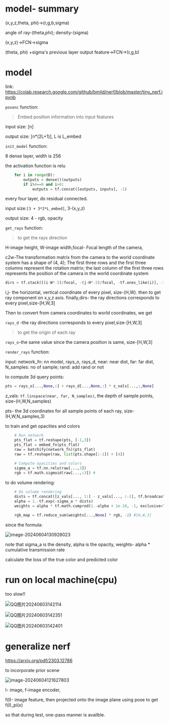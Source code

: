 # model- summary

 (x,y,z,theta, phi)->(r,g,b,sigma)

angle of ray-(theta,phi); density-(sigma)



(x,y,z)->FCN->sigma

(theta, phi) +sigma's previous layer output feature->FCN->(r,g,b)

# model

link: https://colab.research.google.com/github/bmild/nerf/blob/master/tiny_nerf.ipynb

`posenc` function:

> Embed position information into input features

input size: [n]

output size: [n*(2L+1)], L is L_embed



`init_model` function:

8 dense layer, width is 256

the activation function is relu



```python
    for i in range(D):
        outputs = dense()(outputs)
        if i%4==0 and i>0:
            outputs = tf.concat([outputs, inputs], -1)
```

every four layer, do residual connected.



input size:`[3 + 3*2*L_embed]`, 3-(x,y,z) 

output size: 4 - rgb, opacity



`get_rays` function:

> to get the rays direction

H-image height, W-image width,focal- Focal length of the camera,

c2w-The transformation matrix from the camera to the world coordinate system has a shape of (4, 4); The first three rows and the first three columns represent the rotation matrix; the last column of the first three rows represents the position of the camera in the world coordinate system

```python
dirs = tf.stack([(i-W*.5)/focal, -(j-H*.5)/focal, -tf.ones_like(i)], -1)

```

i,j- the horizontal, vertical coordinate of every pixel, size-(H,W). then to get ray component on x,y,z axis. finally,dirs- the ray directions corresponds to every pixel,size-[H,W,3]



Then to convert from camera coordinates to world coordinates, we get

`rays_d` -the ray directions corresponds to every pixel,size-[H,W,3]



> to get the origin of each ray

`rays_o`-the same value since the camera position is same, size-[H,W,3]





`render_rays` function:

input: network_fn: nn model, rays_o, rays_d, near: near dist, far: far dist, N_samples: no of sample; rand: add rand or not



to compute 3d query points:

```python
pts = rays_o[...,None,:] + rays_d[...,None,:] * z_vals[...,:,None]
```

z_vals: `tf.linspace(near, far, N_samples)`, the depth of sample points, size-(H,W,N_samples)

pts- the 3d coordinates for all sample points of each ray, size-(H,W,N_samples,3)



to train and get opacities and colors

```python
    # Run network
    pts_flat = tf.reshape(pts, [-1,3])
    pts_flat = embed_fn(pts_flat)
    raw = batchify(network_fn)(pts_flat)
    raw = tf.reshape(raw, list(pts.shape[:-1]) + [4])
    
    # Compute opacities and colors
    sigma_a = tf.nn.relu(raw[...,3])
    rgb = tf.math.sigmoid(raw[...,:3]) #
```



to do volume rendering:

```python
    # Do volume rendering
    dists = tf.concat([z_vals[..., 1:] - z_vals[..., :-1], tf.broadcast_to([1e10], z_vals[...,:1].shape)], -1) #[H,W,n_samples]
    alpha = 1.-tf.exp(-sigma_a * dists) 
    weights = alpha * tf.math.cumprod(1.-alpha + 1e-10, -1, exclusive=True)
    
    rgb_map = tf.reduce_sum(weights[...,None] * rgb, -2) #[H,W,3]
```

since the formula:

![image-20240604130928023](image/image-20240604130928023.png)



note that sigma_a is the density, alpha is the opacity, weights- alpha * cumulative transmission rate



calculate the loss of the true color and predicted color

# run on local machine(cpu)

too slow!!

![QQ图片20240603142114](image/QQ图片20240603142114.jpg)

![QQ图片20240603142351](image/QQ图片20240603142351.jpg)

![QQ图片20240603142401](image/QQ图片20240603142401.png)



# generalize nerf

https://arxiv.org/pdf/2303.12786

to incorporate prior scene

![image-20240604121627803](C:\Users\lllps\AppData\Roaming\Typora\typora-user-images\image-20240604121627803.png)

I- image, f-image encoder, 

f(I)- image feature,  then  projected onto the image plane using pose to get f(I)_pi(x)



so that during test, one-pass manner is availble.

